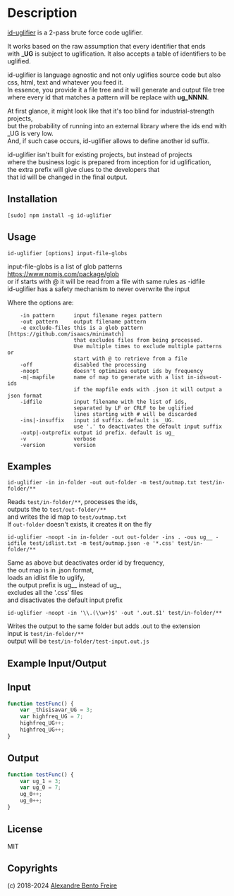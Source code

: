 # Description

[id-uglifier](https://www.devpieces.com/projects/id-uglifier) is a 2-pass brute force code uglifier.  
  
It works based on the raw assumption that every identifier that ends  
with **_UG** is subject to uglification. It also accepts a table of identifiers to be uglified.  
  
id-uglifier is language agnostic and not only uglifies source code but also  
css, html, text and whatever you feed it.  
In essence, you provide it a file tree and it will generate and output file tree  
where every id that matches a pattern will be replace with **ug_NNNN**. 
  
At first glance, it might look like that it's too blind for industrial-strength projects,  
but the probability of running into an external library where the ids end with _UG is very low.  
And, if such case occurs, id-uglifier allows to define another id suffix.
  
id-uglifier isn't built for existing projects, but instead of projects  
where the business logic is prepared from inception for id uglification,  
the extra prefix will give clues to the developers that  
that id will be changed in the final output.  

## Installation

`[sudo] npm install -g id-uglifier`  

## Usage

`id-uglifier [options] input-file-globs`

input-file-globs is a list of glob patterns https://www.npmjs.com/package/glob  
or if starts with @ it will be read from a file with same rules as -idfile  
id-uglifier has a safety mechanism to never overwrite the input  
  
Where the options are:  
```
    -in pattern      input filename regex pattern  
    -out pattern     output filename pattern  
    -e exclude-files this is a glob pattern [https://github.com/isaacs/minimatch]  
                     that excludes files from being processed.  
                     Use multiple times to exclude multiple patterns or  
                     start with @ to retrieve from a file  
    -off             disabled the processing  
    -noopt           doesn't optimizes output ids by frequency  
    -m|-mapfile      name of map to generate with a list in-ids=out-ids  
                     if the mapfile ends with .json it will output a json format  
    -idfile          input filename with the list of ids,  
                     separated by LF or CRLF to be uglified  
                     lines starting with # will be discarded  
    -ins|-insuffix   input id suffix. default is _UG.  
                     use '.' to deactivates the default input suffix  
    -outp|-outprefix output id prefix. default is ug_  
    -v               verbose  
    -version         version  
```

## Examples

`id-uglifier -in in-folder -out out-folder -m test/outmap.txt test/in-folder/**`  

Reads `test/in-folder/**`, processes the ids,  
outputs the to `test/out-folder/**`  
and writes the id map to `test/outmap.txt`  
If `out-folder` doesn't exists, it creates it on the fly  

`id-uglifier -noopt -in in-folder -out out-folder -ins . -ous ug__ -idfile test/idlist.txt -m test/outmap.json -e '*.css' test/in-folder/**`  

Same as above but deactivates order id by frequency,  
the out map is in .json format,  
loads an idlist file to uglify,  
the output prefix is ug__ instead of ug_,  
excludes all the '.css' files  
and disactivates the default input prefix  

`id-uglifier -noopt -in '\\.(\\w+)$' -out '.out.$1' test/in-folder/**`  

Writes the output to the same folder but adds  .out to the extension  
input is ``test/in-folder/**``  
output will be `test/in-folder/test-input.out.js`  

## Example Input/Output

## Input

```javascript
function testFunc() {  
    var _thisisavar_UG = 3;  
    var highfreq_UG = 7;  
    highfreq_UG++;  
    highfreq_UG++;  
}
```

## Output

```javascript
function testFunc() {  
    var ug_1 = 3;  
    var ug_0 = 7;  
    ug_0++;  
    ug_0++;  
}
```

## License

MIT

## Copyrights

(c) 2018-2024 [Alexandre Bento Freire](https://www.a-bentofreire.com)
